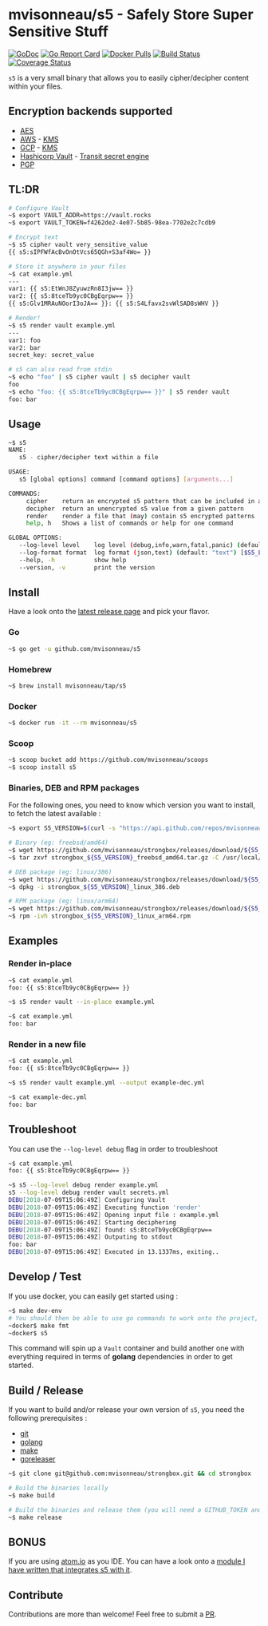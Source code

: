 # mvisonneau/s5 - Safely Store Super Sensitive Stuff

[![GoDoc](https://godoc.org/github.com/mvisonneau/s5?status.svg)](https://godoc.org/github.com/mvisonneau/s5)
[![Go Report Card](https://goreportcard.com/badge/github.com/mvisonneau/s5)](https://goreportcard.com/report/github.com/mvisonneau/s5)
[![Docker Pulls](https://img.shields.io/docker/pulls/mvisonneau/s5.svg)](https://hub.docker.com/r/mvisonneau/s5/)
[![Build Status](https://cloud.drone.io/api/badges/mvisonneau/s5/status.svg)](https://cloud.drone.io/mvisonneau/s5)
[![Coverage Status](https://coveralls.io/repos/github/mvisonneau/s5/badge.svg?branch=master)](https://coveralls.io/github/mvisonneau/s5?branch=master)

`s5` is a very small binary that allows you to easily cipher/decipher content within your files.

## Encryption backends supported

- [AES](https://en.wikipedia.org/wiki/Advanced_Encryption_Standard)
- [AWS](https://aws.amazon.com) - [KMS](https://aws.amazon.com/kms/)
- [GCP](https://cloud.google.com) - [KMS](https://cloud.google.com/kms/)
- [Hashicorp Vault](https://www.vaultproject.io) - [Transit secret engine](https://www.vaultproject.io/docs/secrets/transit/index.html)
- [PGP](https://www.openpgp.org/)

## TL:DR

```bash
# Configure Vault
~$ export VAULT_ADDR=https://vault.rocks
~$ export VAULT_TOKEN=f4262de2-4e07-5b85-98ea-7702e2c7cdb9

# Encrypt text
~$ s5 cipher vault very_sensitive_value
{{ s5:sIPFWfAcBvOnOtVcs65QGh+S3af4Wo= }}

# Store it anywhere in your files
~$ cat example.yml
---
var1: {{ s5:EtWnJ8ZyuwzRn8I3jw== }}
var2: {{ s5:8tceTb9yc0CBgEqrpw== }}
{{ s5:Glv1MRAuNOorI3oJA== }}: {{ s5:S4Lfavx2svWlSAD8sWHV }}

# Render!
~$ s5 render vault example.yml
---
var1: foo
var2: bar
secret_key: secret_value

# s5 can also read from stdin
~$ echo "foo" | s5 cipher vault | s5 decipher vault
foo
~$ echo "foo: {{ s5:8tceTb9yc0CBgEqrpw== }}" | s5 render vault
foo: bar
```

## Usage

```bash
~$ s5
NAME:
   s5 - cipher/decipher text within a file

USAGE:
   s5 [global options] command [command options] [arguments...]

COMMANDS:
     cipher    return an encrypted s5 pattern that can be included in any file
     decipher  return an unencrypted s5 value from a given pattern
     render    render a file that (may) contain s5 encrypted patterns
     help, h   Shows a list of commands or help for one command

GLOBAL OPTIONS:
   --log-level level    log level (debug,info,warn,fatal,panic) (default: "info") [$S5_LOG_LEVEL]
   --log-format format  log format (json,text) (default: "text") [$S5_LOG_FORMAT]
   --help, -h           show help
   --version, -v        print the version
```

## Install

Have a look onto the [latest release page](https://github.com/mvisonneau/s5/releases/latest) and pick your flavor.

### Go

```bash
~$ go get -u github.com/mvisonneau/s5
```

### Homebrew

```bash
~$ brew install mvisonneau/tap/s5
```

### Docker

```bash
~$ docker run -it --rm mvisonneau/s5
```

### Scoop

```bash
~$ scoop bucket add https://github.com/mvisonneau/scoops
~$ scoop install s5
```

### Binaries, DEB and RPM packages

For the following ones, you need to know which version you want to install, to fetch the latest available :

```bash
~$ export S5_VERSION=$(curl -s "https://api.github.com/repos/mvisonneau/s5/releases/latest" | grep '"tag_name":' | sed -E 's/.*"([^"]+)".*/\1/')
```

```bash
# Binary (eg: freebsd/amd64)
~$ wget https://github.com/mvisonneau/strongbox/releases/download/${S5_VERSION}/strongbox_${S5_VERSION}_freebsd_arm64.tar.gz
~$ tar zxvf strongbox_${S5_VERSION}_freebsd_amd64.tar.gz -C /usr/local/bin

# DEB package (eg: linux/386)
~$ wget https://github.com/mvisonneau/strongbox/releases/download/${S5_VERSION}/strongbox_${S5_VERSION}_linux_386.deb
~$ dpkg -i strongbox_${S5_VERSION}_linux_386.deb

# RPM package (eg: linux/arm64)
~$ wget https://github.com/mvisonneau/strongbox/releases/download/${S5_VERSION}/strongbox_${S5_VERSION}_linux_arm64.rpm
~$ rpm -ivh strongbox_${S5_VERSION}_linux_arm64.rpm
```

## Examples

### Render in-place

```bash
~$ cat example.yml
foo: {{ s5:8tceTb9yc0CBgEqrpw== }}

~$ s5 render vault --in-place example.yml

~$ cat example.yml
foo: bar
```

### Render in a new file

```bash
~$ cat example.yml
foo: {{ s5:8tceTb9yc0CBgEqrpw== }}

~$ s5 render vault example.yml --output example-dec.yml

~$ cat example-dec.yml
foo: bar
```

## Troubleshoot

You can use the `--log-level debug` flag in order to troubleshoot

```bash
~$ cat example.yml
foo: {{ s5:8tceTb9yc0CBgEqrpw== }}

~$ s5 --log-level debug render example.yml
s5 --log-level debug render vault secrets.yml
DEBU[2018-07-09T15:06:49Z] Configuring Vault
DEBU[2018-07-09T15:06:49Z] Executing function 'render'
DEBU[2018-07-09T15:06:49Z] Opening input file : example.yml
DEBU[2018-07-09T15:06:49Z] Starting deciphering
DEBU[2018-07-09T15:06:49Z] found: s5:8tceTb9yc0CBgEqrpw==
DEBU[2018-07-09T15:06:49Z] Outputing to stdout
foo: bar
DEBU[2018-07-09T15:06:49Z] Executed in 13.1337ms, exiting..
```

## Develop / Test

If you use docker, you can easily get started using :

```bash
~$ make dev-env
# You should then be able to use go commands to work onto the project, eg:
~docker$ make fmt
~docker$ s5
```

This command will spin up a `Vault` container and build another one with everything required in terms of **golang** dependencies in order to get started.

## Build / Release

If you want to build and/or release your own version of `s5`, you need the following prerequisites :

- [git](https://git-scm.com/)
- [golang](https://golang.org/)
- [make](https://www.gnu.org/software/make/)
- [goreleaser](https://goreleaser.com/)

```bash
~$ git clone git@github.com:mvisonneau/strongbox.git && cd strongbox

# Build the binaries locally
~$ make build

# Build the binaries and release them (you will need a GITHUB_TOKEN and to reconfigure .goreleaser.yml)
~$ make release
```

## BONUS

If you are using [atom.io](https://atom.io) as you IDE. You can have a look onto a [module I have written that integrates s5 with it](https://github.com/mvisonneau/atom-s5).

## Contribute

Contributions are more than welcome! Feel free to submit a [PR](https://github.com/mvisonneau/s5/pulls).
